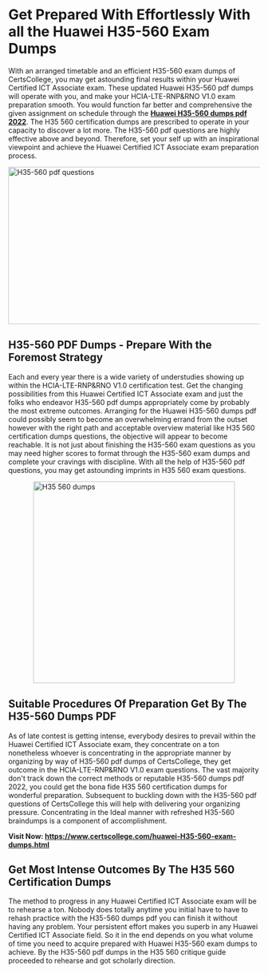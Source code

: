 <h1><strong>Get Prepared With Effortlessly With all the Huawei H35-560 Exam Dumps&nbsp;</strong></h1>
<p><span style="font-weight: 400;">With an arranged timetable and an efficient  H35-560 exam dumps of CertsCollege, you may get astounding final results within your Huawei Certified ICT Associate exam. These updated Huawei H35-560 pdf dumps will operate with you, and make your HCIA-LTE-RNP&RNO V1.0 exam preparation smooth. You would function far better and comprehensive the given assignment on schedule through the <strong><a href="https://www.certscollege.com/huawei-H35-560-exam-dumps.html">Huawei H35-560 dumps pdf 2022</a></strong>. The H35 560 certification dumps are prescribed to operate in your capacity to discover a lot more. The  H35-560 pdf questions are highly effective above and beyond. Therefore, set your self up with an inspirational viewpoint and achieve the Huawei Certified ICT Associate exam preparation process.&nbsp;</span></p>
<p><span style="font-weight: 400;"><img style="display: block; margin-left: auto; margin-right: auto;" src="https://i.ibb.co/CPDK3ps/Yellow-and-Blue-Initiative-Blog-Banner.png" alt="H35-560 pdf questions" width="559" height="315" /></span></p>
<h2><strong>H35-560 PDF Dumps - Prepare With the Foremost Strategy</strong></h2>
<p><span style="font-weight: 400;">Each and every year there is a wide variety of understudies showing up within the HCIA-LTE-RNP&RNO V1.0 certification test. Get the changing possibilities from this Huawei Certified ICT Associate exam and just the folks who endeavor H35-560 pdf dumps appropriately come by probably the most extreme outcomes. Arranging for the Huawei H35-560 dumps pdf could possibly seem to become an overwhelming errand from the outset however with the right path and acceptable overview material like H35 560 certification dumps questions, the objective will appear to become reachable. It is not just about finishing the H35-560 exam questions as you may need higher scores to format through the H35-560 exam dumps and complete your cravings with discipline. With all the help of H35-560 pdf questions, you may get astounding imprints in H35 560 exam questions.</span></p>
<p><span style="font-weight: 400;"><a href="https://bit.ly/39etmF3"><img style="display: block; margin-left: auto; margin-right: auto;" src="https://i.ibb.co/9tMrhdY/Teacher-Appreciation-Invitation.png" alt="H35 560 dumps " width="404" height="404" /></a></span></p>
<h2><strong>Suitable Procedures Of Preparation Get By The H35-560 Dumps PDF</strong></h2>
<p><span style="font-weight: 400;">As of late contest is getting intense, everybody desires to prevail within the Huawei Certified ICT Associate exam, they concentrate on a ton nonetheless whoever is concentrating in the appropriate manner by organizing by way of H35-560 pdf dumps of CertsCollege, they get outcome in the HCIA-LTE-RNP&RNO V1.0 exam questions. The vast majority don't track down the correct methods or reputable H35-560 dumps pdf 2022, you could get the bona fide H35 560 certification dumps for wonderful preparation. Subsequent to buckling down with the  H35-560 pdf questions of CertsCollege this will help with delivering your organizing pressure. Concentrating in the Ideal manner with refreshed H35-560 braindumps is a component of accomplishment.</span></p>
<p><span style="font-weight: 400;"><strong>Visit Now: <a href="https://www.certscollege.com/huawei-H35-560-exam-dumps.html">https://www.certscollege.com/huawei-H35-560-exam-dumps.html</a></strong></span></p>
<h2><strong>Get Most Intense Outcomes By The H35 560 Certification Dumps</strong></h2>
<p><span style="font-weight: 400;">The method to progress in any Huawei Certified ICT Associate exam will be to rehearse a ton. Nobody does totally anytime you initial have to have to rehash practice with the H35-560 dumps pdf you can finish it without having any problem. Your persistent effort makes you superb in any Huawei Certified ICT Associate field. So it in the end depends on you what volume of time you need to acquire prepared with Huawei H35-560 exam dumps to achieve. By the H35-560 pdf dumps in the H35 560 critique guide proceeded to rehearse and got scholarly direction.</span></p>
